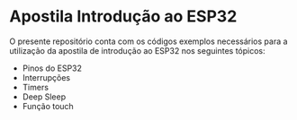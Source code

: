 # Apostila Introdução ao ESP32

<p>O presente repositório conta com os códigos exemplos necessários para a utilização da apostila de introdução ao ESP32 nos seguintes tópicos:</p>

<ul>
  <li> Pinos do ESP32</li>
  <li> Interrupções</li>
  <li> Timers</li>
  <li> Deep Sleep</li>
  <li> Função touch</li>
</ul>
